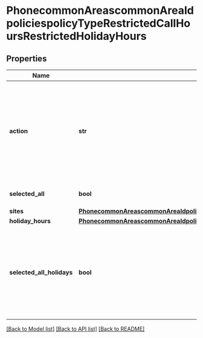 # PhonecommonAreascommonAreaIdpoliciespolicyTypeRestrictedCallHoursRestrictedHolidayHours

## Properties
Name | Type | Description | Notes
------------ | ------------- | ------------- | -------------
**action** | **str** | * &#x60;delete&#x60; — delete the restricted holiday hours setting. * &#x60;update&#x60; — update the restricted holiday hours setting. | [optional] 
**selected_all** | **bool** | Whether to select all holidays. | [optional] 
**sites** | [**PhonecommonAreascommonAreaIdpoliciespolicyTypeRestrictedCallHoursRestrictedHolidayHoursSites**](PhonecommonAreascommonAreaIdpoliciespolicyTypeRestrictedCallHoursRestrictedHolidayHoursSites.md) |  | [optional] 
**holiday_hours** | [**PhonecommonAreascommonAreaIdpoliciespolicyTypeRestrictedCallHoursRestrictedHolidayHoursHolidayHours**](PhonecommonAreascommonAreaIdpoliciespolicyTypeRestrictedCallHoursRestrictedHolidayHoursHolidayHours.md) |  | [optional] 
**selected_all_holidays** | **bool** | Whether to select the specific site all holiday hours. This field displays if query parameter &#x60;site_id&#x60; is set. | [optional] 

[[Back to Model list]](../README.md#documentation-for-models) [[Back to API list]](../README.md#documentation-for-api-endpoints) [[Back to README]](../README.md)


